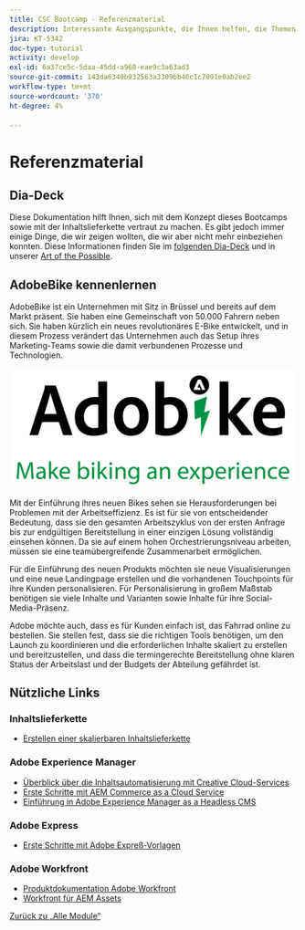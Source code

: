 ```yaml
---
title: CSC Bootcamp - Referenzmaterial
description: Interessante Ausgangspunkte, die Ihnen helfen, die Themen in diesem Bootcamp besser zu verstehen.
jira: KT-5342
doc-type: tutorial
activity: develop
exl-id: 6a37ce5c-5daa-45dd-a968-eae9c3a63ad3
source-git-commit: 143da6340b932563a3309bb46c1c7091e0ab2ee2
workflow-type: tm+mt
source-wordcount: '370'
ht-degree: 4%

---
```


# Referenzmaterial

## Dia-Deck

Diese Dokumentation hilft Ihnen, sich mit dem Konzept dieses Bootcamps sowie mit der Inhaltslieferkette vertraut zu machen. Es gibt jedoch immer einige Dinge, die wir zeigen wollten, die wir aber nicht mehr einbeziehen konnten. Diese Informationen finden Sie im [folgenden Dia-Deck](https://adobe.sharepoint.com/:p:/r/sites/SWEnterpriseMarketingTeam/Shared%20Documents/Bootcamps/Content%20Supply%20Chain%20Bootcamp/Experience%20Makers%20Content%20Supply%20Chain%20Slide%20Deck.pptx?d=w1a3787d39c3a43ab941cfd0069f8383a&csf=1&web=1&e=57aFUU) und in unserer [Art of the Possible](https://xd.adobe.com/view/45ea642f-69fb-4bbe-bba6-6915a3709a6d-10b9/?fullscreen).

## AdobeBike kennenlernen

AdobeBike ist ein Unternehmen mit Sitz in Brüssel und bereits auf dem Markt präsent. Sie haben eine Gemeinschaft von 50.000 Fahrern neben sich. Sie haben kürzlich ein neues revolutionäres E-Bike entwickelt, und in diesem Prozess verändert das Unternehmen auch das Setup ihres Marketing-Teams sowie die damit verbundenen Prozesse und Technologien.

![AdobeBike](./images/adobike-logo.png)

Mit der Einführung ihres neuen Bikes sehen sie Herausforderungen bei Problemen mit der Arbeitseffizienz. Es ist für sie von entscheidender Bedeutung, dass sie den gesamten Arbeitszyklus von der ersten Anfrage bis zur endgültigen Bereitstellung in einer einzigen Lösung vollständig einsehen können. Da sie auf einem hohen Orchestrierungsniveau arbeiten, müssen sie eine teamübergreifende Zusammenarbeit ermöglichen.

Für die Einführung des neuen Produkts möchten sie neue Visualisierungen und eine neue Landingpage erstellen und die vorhandenen Touchpoints für ihre Kunden personalisieren. Für Personalisierung in großem Maßstab benötigen sie viele Inhalte und Varianten sowie Inhalte für ihre Social-Media-Präsenz.

Adobe möchte auch, dass es für Kunden einfach ist, das Fahrrad online zu bestellen. Sie stellen fest, dass sie die richtigen Tools benötigen, um den Launch zu koordinieren und die erforderlichen Inhalte skaliert zu erstellen und bereitzustellen, und dass die termingerechte Bereitstellung ohne klaren Status der Arbeitslast und der Budgets der Abteilung gefährdet ist.


## Nützliche Links

### Inhaltslieferkette

- [Erstellen einer skalierbaren Inhaltslieferkette](https://business.adobe.com/resources/webinars/building-a-content-supply-chain-that-scales.html)

### Adobe Experience Manager

- [Überblick über die Inhaltsautomatisierung mit Creative Cloud-Services](https://experienceleague.adobe.com/docs/experience-manager-learn/assets/content-automation/overview.html?lang=de)
- [Erste Schritte mit AEM Commerce as a Cloud Service](https://experienceleague.adobe.com/docs/experience-manager-cloud-service/content/content-and-commerce/storefront/getting-started.html?lang=de)
- [Einführung in Adobe Experience Manager as a Headless CMS](https://experienceleague.adobe.com/docs/experience-manager-cloud-service/content/headless/introduction.html?lang=de)

### Adobe Express

- [Erste Schritte mit Adobe Expreß-Vorlagen](https://helpx.adobe.com/de/express/using/work-with-templates.html)

### Adobe Workfront

- [Produktdokumentation Adobe Workfront](https://experienceleague.adobe.com/docs/workfront/using/home.html?lang=de)
- [Workfront für AEM Assets](https://exchange.adobe.com/apps/ec/101385/workfront-for-aem-assets)


[Zurück zu „Alle Module“](./overview.md)
